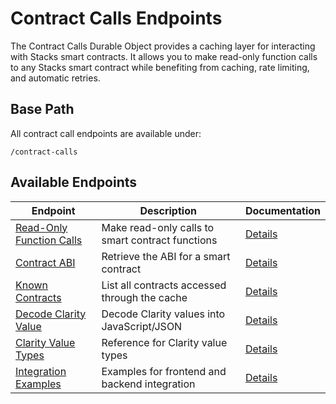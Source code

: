 # Contract Calls Endpoints

The Contract Calls Durable Object provides a caching layer for interacting with Stacks smart contracts. It allows you to make read-only function calls to any Stacks smart contract while benefiting from caching, rate limiting, and automatic retries.

## Base Path

All contract call endpoints are available under:
```
/contract-calls
```

## Available Endpoints

| Endpoint | Description | Documentation |
|----------|-------------|---------------|
| [Read-Only Function Calls](read-only-calls.md) | Make read-only calls to smart contract functions | [Details](read-only-calls.md) |
| [Contract ABI](contract-abi.md) | Retrieve the ABI for a smart contract | [Details](contract-abi.md) |
| [Known Contracts](known-contracts.md) | List all contracts accessed through the cache | [Details](known-contracts.md) |
| [Decode Clarity Value](decode-clarity-value.md) | Decode Clarity values into JavaScript/JSON | [Details](decode-clarity-value.md) |
| [Clarity Value Types](clarity-value-types.md) | Reference for Clarity value types | [Details](clarity-value-types.md) |
| [Integration Examples](integration-examples.md) | Examples for frontend and backend integration | [Details](integration-examples.md) |
